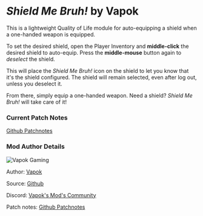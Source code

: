# _Shield Me Bruh!_ by Vapok

This is a lightweight Quality of Life module for auto-equipping a shield when a one-handed weapon is equipped.

To set the desired shield, open the Player Inventory and **middle-click** the desired shield to auto-equip.  Press the **middle-mouse** button again to _deselect_ the shield.

This will place the _Shield Me Bruh!_ icon on the shield to let you know that it's the shield configured.  The shield will remain selected, even after log out, unless you deselect it.

From there, simply equip a one-handed weapon. Need a shield?  _Shield Me Bruh!_ will take care of it!


### Current Patch Notes
[Github Patchnotes](https://github.com/Vapok/ShieldMeBruh/blob/main/PATCHNOTES.md)

### Mod Author Details

![Vapok Gaming](https://avatars.githubusercontent.com/u/1264136?s=180&v=4)

Author: [Vapok](https://github.com/Vapok)

Source: [Github](https://github.com/Vapok/ShieldMeBruh)

Discord: [Vapok's Mod's Community](https://discord.gg/5YAJkRFBXt)

Patch notes: [Github Patchnotes](https://github.com/Vapok/ShieldMeBruh/blob/main/PATCHNOTES.md)


